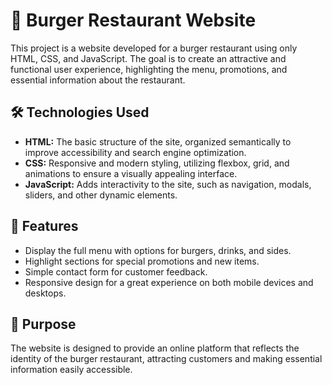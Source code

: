 # 🍔 Burger Restaurant Website

This project is a website developed for a burger restaurant using only HTML, CSS, and JavaScript. The goal is to create an attractive and functional user experience, highlighting the menu, promotions, and essential information about the restaurant.

## 🛠️ Technologies Used
- **HTML:** The basic structure of the site, organized semantically to improve accessibility and search engine optimization.
- **CSS:** Responsive and modern styling, utilizing flexbox, grid, and animations to ensure a visually appealing interface.
- **JavaScript:** Adds interactivity to the site, such as navigation, modals, sliders, and other dynamic elements.

## 🚀 Features
- Display the full menu with options for burgers, drinks, and sides.
- Highlight sections for special promotions and new items.
- Simple contact form for customer feedback.
- Responsive design for a great experience on both mobile devices and desktops.

## 🎯 Purpose
The website is designed to provide an online platform that reflects the identity of the burger restaurant, attracting customers and making essential information easily accessible.
